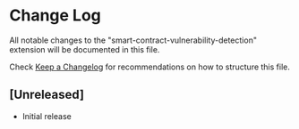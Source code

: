 # Change Log

All notable changes to the "smart-contract-vulnerability-detection" extension will be documented in this file.

Check [Keep a Changelog](http://keepachangelog.com/) for recommendations on how to structure this file.

## [Unreleased]

- Initial release